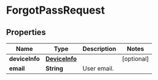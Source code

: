 # ForgotPassRequest

## Properties
Name | Type | Description | Notes
------------ | ------------- | ------------- | -------------
**deviceInfo** | [**DeviceInfo**](DeviceInfo.md) |  |  [optional]
**email** | **String** | User email.  | 
